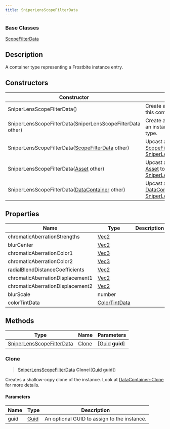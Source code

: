 ```yaml
---
title: SniperLensScopeFilterData
---
```

### Base Classes

[ScopeFilterData](/vext/ref/fb/scopefilterdata/)

## Description

A container type representing a Frostbite instance entry.

## Constructors

| Constructor                                                                          | Description                                                                                                                               |
| ------------------------------------------------------------------------------------ | ----------------------------------------------------------------------------------------------------------------------------------------- |
| SniperLensScopeFilterData()                                                          | Create a new instance of this container type.                                                                                             |
| SniperLensScopeFilterData(SniperLensScopeFilterData other)                           | Create a reference copy of an instance of the same type.                                                                                  |
| SniperLensScopeFilterData([ScopeFilterData](/vext/ref/fb/scopefilterdata/) other)                  | Upcast an instance of type [ScopeFilterData](/vext/ref/fb/scopefilterdata/) to [SniperLensScopeFilterData](/vext/ref/fb/sniperlensscopefilterdata/).                  |
| SniperLensScopeFilterData([Asset](/vext/ref/fb/asset/) other)                                      | Upcast an instance of type [Asset](/vext/ref/fb/asset/) to [SniperLensScopeFilterData](/vext/ref/fb/sniperlensscopefilterdata/).                                      |
| SniperLensScopeFilterData([DataContainer](/vext/ref/shared/class/datacontainer) other) | Upcast an instance of type [DataContainer](/vext/ref/shared/class/datacontainer) to [SniperLensScopeFilterData](/vext/ref/fb/sniperlensscopefilterdata/). |

## Properties

| Name                             | Type                              | Description |
| -------------------------------- | --------------------------------- | ----------- |
| chromaticAberrationStrengths     | [Vec2](/vext/ref/shared/class/vec2) |             |
| blurCenter                       | [Vec2](/vext/ref/shared/class/vec2) |             |
| chromaticAberrationColor1        | [Vec3](/vext/ref/shared/class/vec3) |             |
| chromaticAberrationColor2        | [Vec3](/vext/ref/shared/class/vec3) |             |
| radialBlendDistanceCoefficients  | [Vec2](/vext/ref/shared/class/vec2) |             |
| chromaticAberrationDisplacement1 | [Vec2](/vext/ref/shared/class/vec2) |             |
| chromaticAberrationDisplacement2 | [Vec2](/vext/ref/shared/class/vec2) |             |
| blurScale                        | number                            |             |
| colorTintData                    | [ColorTintData](/vext/ref/fb/colortintdata/)    |             |

## Methods

| Type                                                   | Name            | Parameters                                     |
| ------------------------------------------------------ | --------------- | ---------------------------------------------- |
| [SniperLensScopeFilterData](/vext/ref/fb/sniperlensscopefilterdata/) | [Clone](#clone) | \[[Guid](/vext/ref/shared/class/guid) **guid**\] |

### Clone

> [SniperLensScopeFilterData](/vext/ref/fb/sniperlensscopefilterdata/) **Clone**(\[[Guid](/vext/ref/shared/class/guid) **guid**\])

Creates a shallow-copy clone of the instance. Look at [DataContainer::Clone](/vext/ref/shared/class/datacontainer#clone) for more details.

#### Parameters

| Name | Type         | Description                                 |
| ---- | ------------ | ------------------------------------------- |
| guid | [Guid](/vext/ref/shared/class/guid/) | An optional GUID to assign to the instance. |
